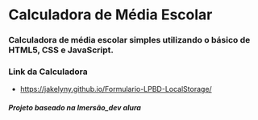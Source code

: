 # Calculadora de Média Escolar

### Calculadora de média escolar simples utilizando o básico de HTML5, CSS e JavaScript.


### Link da Calculadora
* https://jakelyny.github.io/Formulario-LPBD-LocalStorage/

##### Projeto baseado na Imersão_dev alura
